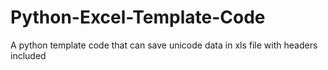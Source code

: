 # Python-Excel-Template-Code
A python template code that can save unicode data in xls file with headers included
